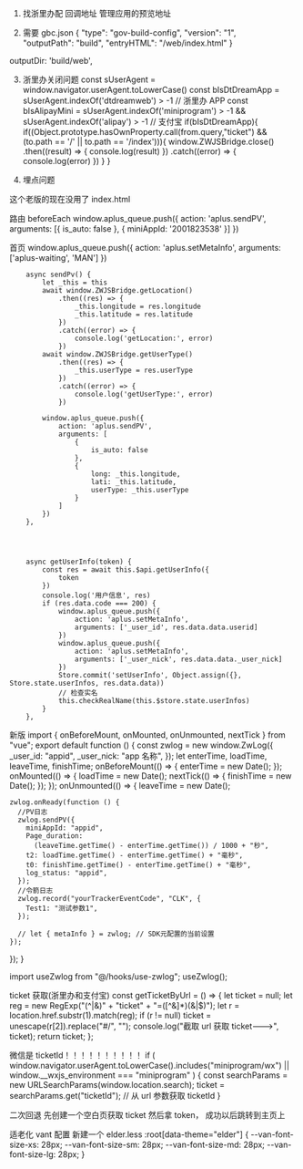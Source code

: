 1. 找浙里办配 回调地址 管理应用的预览地址

2. 需要 gbc.json
   {
   "type": "gov-build-config",
   "version": "1",  
    "outputPath": "build",
   "entryHTML": "/web/index.html"
   }

outputDir: 'build/web',

3. 浙里办关闭问题
   const sUserAgent = window.navigator.userAgent.toLowerCase()
   const bIsDtDreamApp = sUserAgent.indexOf('dtdreamweb') > -1 // 浙里办 APP
   const bIsAlipayMini = sUserAgent.indexOf('miniprogram') > -1 && sUserAgent.indexOf('alipay') > -1 // 支付宝
   if(bIsDtDreamApp){
   if((Object.prototype.hasOwnProperty.call(from.query,"ticket") && (to.path == '/' || to.path == '/index'))){
   window.ZWJSBridge.close()
   .then((result) => {
   console.log(result)
   })
   .catch((error) => {
   console.log(error)
   })
   }
   }

4. 埋点问题

这个老版的现在没用了
index.html

  <script>
    (function(w, d, s, q, i) { w[q] = w[q] || []; var f = d.getElementsByTagName(s)[0],j = d.createElement(s); j.async = true; j.id = 'beacon-aplus'; j.src = 'https://d.alicdn.com/alilog/mlog/aplus.js?id=202951085'; f.parentNode.insertBefore(j, f); })(window, document, 'script', 'aplus_queue');
    window.aplus_queue.push({ action: 'aplus.setMetaInfo', arguments: ['aplus-rhost-v', 'alog.zjzwfw.gov.cn'] });
    window.aplus_queue.push({ action: 'aplus.setMetaInfo', arguments: ['aplus-rhost-g', 'alog.zjzwfw.gov.cn'] });
    window.aplus_queue.push({ action: 'aplus.setMetaInfo', arguments: ['appId', '60506758'] });
    window.aplus_queue.push({ action: 'aplus.setMetaInfo', arguments: ['aplus-waiting', 'MAN'] });
    window.aplus_queue.push({ action: 'aplus.setMetaInfo', arguments: ['miniAppId', '2001823538'] });
    window.aplus_queue.push({ action: 'aplus.setMetaInfo', arguments: ['miniAppName', '社区微平台'] });
  </script>

路由 beforeEach
window.aplus_queue.push({
action: 'aplus.sendPV',
arguments: [{
is_auto: false
}, {
miniAppId: '2001823538'
}]
})

首页
window.aplus_queue.push({
action: 'aplus.setMetaInfo',
arguments: ['aplus-waiting', 'MAN']
})

    	async sendPv() {
    		let _this = this
    		await window.ZWJSBridge.getLocation()
    			.then((res) => {
    				_this.longitude = res.longitude
    				_this.latitude = res.latitude
    			})
    			.catch((error) => {
    				console.log('getLocation:', error)
    			})
    		await window.ZWJSBridge.getUserType()
    			.then((res) => {
    				_this.userType = res.userType
    			})
    			.catch((error) => {
    				console.log('getUserType:', error)
    			})

    		window.aplus_queue.push({
    			action: 'aplus.sendPV',
    			arguments: [
    				{
    					is_auto: false
    				},
    				{
    					long: _this.longitude,
    					lati: _this.latitude,
    					userType: _this.userType
    				}
    			]
    		})
    	},




    	async getUserInfo(token) {
    		const res = await this.$api.getUserInfo({
    			token
    		})
    		console.log('用户信息', res)
    		if (res.data.code === 200) {
    			window.aplus_queue.push({
    				action: 'aplus.setMetaInfo',
    				arguments: ['_user_id', res.data.data.userid]
    			})
    			window.aplus_queue.push({
    				action: 'aplus.setMetaInfo',
    				arguments: ['_user_nick', res.data.data._user_nick]
    			})
    			Store.commit('setUserInfo', Object.assign({}, Store.state.userInfos, res.data.data))
    			// 检查实名
    			this.checkRealName(this.$store.state.userInfos)
    		}
    	},

新版
import { onBeforeMount, onMounted, onUnmounted, nextTick } from "vue";
export default function () {
const zwlog = new window.ZwLog({
\_user_id: "appid",
\_user_nick: "app 名称",
});
let enterTime, loadTime, leaveTime, finishTime;
onBeforeMount(() => {
enterTime = new Date();
});
onMounted(() => {
loadTime = new Date();
nextTick(() => {
finishTime = new Date();
});
});
onUnmounted(() => {
leaveTime = new Date();

    zwlog.onReady(function () {
      //PV日志
      zwlog.sendPV({
        miniAppId: "appid",
        Page_duration:
          (leaveTime.getTime() - enterTime.getTime()) / 1000 + "秒",
        t2: loadTime.getTime() - enterTime.getTime() + "毫秒",
        t0: finishTime.getTime() - enterTime.getTime() + "毫秒",
        log_status: "appid",
      });
      //令箭日志
      zwlog.record("yourTrackerEventCode", "CLK", {
        Test1: "测试参数1",
      });

      // let { metaInfo } = zwlog; // SDK元配置的当前设置
    });

});
}

import useZwlog from "@/hooks/use-zwlog";
useZwlog();

ticket 获取(浙里办和支付宝)
const getTicketByUrl = () => {
let ticket = null;
let reg = new RegExp("(^|&)" + "ticket" + "=([^&]\*)(&|$)");
let r = location.href.substr(1).match(reg);
if (r != null) ticket = unescape(r[2]).replace("#/", "");
console.log("截取 url 获取 ticket--->", ticket);
return ticket;
};

微信是 ticketId！！！！！！！！！！
if (
window.navigator.userAgent.toLowerCase().includes("miniprogram/wx") ||
window.\_\_wxjs_environment === "miniprogram"
) {
const searchParams = new URLSearchParams(window.location.search);
ticket = searchParams.get("ticketId"); // 从 url 参数获取 ticketId
}

二次回退
先创建一个空白页获取 ticket 然后拿 token， 成功以后跳转到主页上

适老化 vant 配置
新建一个 elder.less
:root[data-theme="elder"] {
--van-font-size-xs: 28px;
--van-font-size-sm: 28px;
--van-font-size-md: 28px;
--van-font-size-lg: 28px;
}
